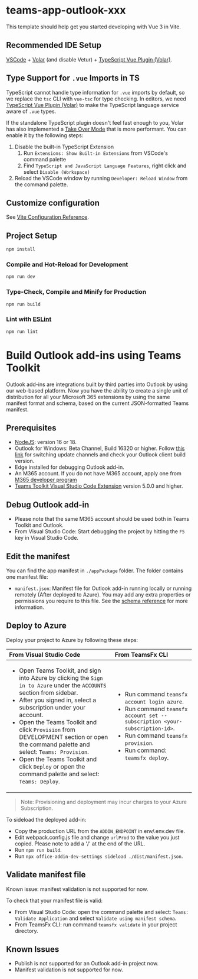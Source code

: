 # teams-app-outlook-xxx

This template should help get you started developing with Vue 3 in Vite.

## Recommended IDE Setup

[VSCode](https://code.visualstudio.com/) + [Volar](https://marketplace.visualstudio.com/items?itemName=Vue.volar) (and disable Vetur) + [TypeScript Vue Plugin (Volar)](https://marketplace.visualstudio.com/items?itemName=Vue.vscode-typescript-vue-plugin).

## Type Support for `.vue` Imports in TS

TypeScript cannot handle type information for `.vue` imports by default, so we replace the `tsc` CLI with `vue-tsc` for type checking. In editors, we need [TypeScript Vue Plugin (Volar)](https://marketplace.visualstudio.com/items?itemName=Vue.vscode-typescript-vue-plugin) to make the TypeScript language service aware of `.vue` types.

If the standalone TypeScript plugin doesn't feel fast enough to you, Volar has also implemented a [Take Over Mode](https://github.com/johnsoncodehk/volar/discussions/471#discussioncomment-1361669) that is more performant. You can enable it by the following steps:

1. Disable the built-in TypeScript Extension
   1. Run `Extensions: Show Built-in Extensions` from VSCode's command palette
   2. Find `TypeScript and JavaScript Language Features`, right click and select `Disable (Workspace)`
2. Reload the VSCode window by running `Developer: Reload Window` from the command palette.

## Customize configuration

See [Vite Configuration Reference](https://vitejs.dev/config/).

## Project Setup

```sh
npm install
```

### Compile and Hot-Reload for Development

```sh
npm run dev
```

### Type-Check, Compile and Minify for Production

```sh
npm run build
```

### Lint with [ESLint](https://eslint.org/)

```sh
npm run lint
```

# Build Outlook add-ins using Teams Toolkit

Outlook add-ins are integrations built by third parties into Outlook by using our web-based platform.
Now you have the ability to create a single unit of distribution for all your Microsoft 365 extensions by using the same manifest format and schema, based on the current JSON-formatted Teams manifest.

## Prerequisites

- [NodeJS](https://nodejs.org/en/): version 16 or 18.
- Outlook for Windows: Beta Channel, Build 16320 or higher. Follow [this link](https://github.com/OfficeDev/TeamsFx/wiki/How-to-switch-Outlook-client-update-channel-and-verify-Outlook-client-build-version) for switching update channels and check your Outlook client build version.
- Edge installed for debugging Outlook add-in.
- An M365 account. If you do not have M365 account, apply one from [M365 developer program](https://developer.microsoft.com/en-us/microsoft-365/dev-program)
- [Teams Toolkit Visual Studio Code Extension](https://aka.ms/teams-toolkit) version 5.0.0 and higher.

## Debug Outlook add-in

- Please note that the same M365 account should be used both in Teams Toolkit and Outlook.
- From Visual Studio Code: Start debugging the project by hitting the `F5` key in Visual Studio Code.

## Edit the manifest

You can find the app manifest in `./appPackage` folder. The folder contains one manifest file:

- `manifest.json`: Manifest file for Outlook add-in running locally or running remotely (After deployed to Azure).
  You may add any extra properties or permissions you require to this file. See the [schema reference](https://raw.githubusercontent.com/OfficeDev/microsoft-teams-app-schema/preview/op/extensions/MicrosoftTeams.schema.json) for more information.

## Deploy to Azure

Deploy your project to Azure by following these steps:

| From Visual Studio Code                                                                                                                                                                                                                                                                                                                                                                                                                                              | From TeamsFx CLI                                                                                                                                                                                                                    |
| :------------------------------------------------------------------------------------------------------------------------------------------------------------------------------------------------------------------------------------------------------------------------------------------------------------------------------------------------------------------------------------------------------------------------------------------------------------------- | :---------------------------------------------------------------------------------------------------------------------------------------------------------------------------------------------------------------------------------- |
| <ul><li>Open Teams Toolkit, and sign into Azure by clicking the `Sign in to Azure` under the `ACCOUNTS` section from sidebar.</li> <li>After you signed in, select a subscription under your account.</li><li>Open the Teams Toolkit and click `Provision` from DEVELOPMENT section or open the command palette and select: `Teams: Provision`.</li><li>Open the Teams Toolkit and click `Deploy` or open the command palette and select: `Teams: Deploy`.</li></ul> | <ul> <li>Run command `teamsfx account login azure`.</li> <li>Run command `teamsfx account set --subscription <your-subscription-id>`.</li> <li> Run command `teamsfx provision`.</li> <li>Run command: `teamsfx deploy`. </li></ul> |

> Note: Provisioning and deployment may incur charges to your Azure Subscription.

To sideload the deployed add-in:

- Copy the production URL from the `ADDIN_ENDPOINT` in env/.env.dev file.
- Edit webpack.config.js file and change `urlProd` to the value you just copied. Please note to add a '/' at the end of the URL.
- Run `npm run build`.
- Run `npx office-addin-dev-settings sideload ./dist/manifest.json`.

## Validate manifest file

Known issue: manifest validation is not supported for now.

To check that your manifest file is valid:

- From Visual Studio Code: open the command palette and select: `Teams: Validate Application` and select `Validate using manifest schema`.
- From TeamsFx CLI: run command `teamsfx validate` in your project directory.

## Known Issues

- Publish is not supported for an Outlook add-in project now.
- Manifest validation is not supported for now.
